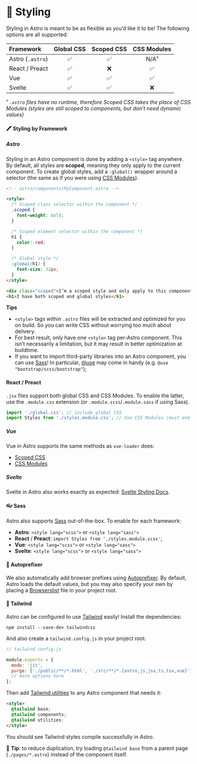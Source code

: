 # 💅 Styling

Styling in Astro is meant to be as flexible as you’d like it to be! The following options are all supported:

| Framework        | Global CSS | Scoped CSS | CSS Modules |
| :--------------- | :--------: | :--------: | :---------: |
| Astro (`.astro`) |     ✅     |     ✅     |    N/A¹     |
| React / Preact   |     ✅     |     ❌     |     ✅      |
| Vue              |     ✅     |     ✅     |     ✅      |
| Svelte           |     ✅     |     ✅     |     ❌      |

¹ _`.astro` files have no runtime, therefore Scoped CSS takes the place of CSS Modules (styles are still scoped to components, but don’t need dynamic values)_

#### 🖍 Styling by Framework

##### Astro

Styling in an Astro component is done by adding a `<style>` tag anywhere. By default, all styles are **scoped**, meaning they only apply to the current component. To create global styles, add a `:global()` wrapper around a selector (the same as if you were using [CSS Modules][css-modules]).

```html
<!-- astro/components/MyComponent.astro -->

<style>
  /* Scoped class selector within the component */
  .scoped {
    font-weight: bold;
  }

  /* Scoped element selector within the component */
  h1 {
    color: red;
  }

  /* Global style */
  :global(h1) {
    font-size: 32px;
  }
</style>

<div class="scoped">I’m a scoped style and only apply to this component</div>
<h1>I have both scoped and global styles</h1>
```

**Tips**

- `<style>` tags within `.astro` files will be extracted and optimized for you on build. So you can write CSS without worrying too much about delivery.
- For best result, only have one `<style>` tag per-Astro component. This isn’t necessarily a limitation, but it may result in better optimization at buildtime.
- If you want to import third-party libraries into an Astro component, you can use [Sass][sass]! In particular, [@use][sass-use] may come in handy (e.g. `@use "bootstrap/scss/bootstrap"`);

#### React / Preact

`.jsx` files support both global CSS and CSS Modules. To enable the latter, use the `.module.css` extension (or `.module.scss`/`.module.sass` if using Sass).

```js
import './global.css'; // include global CSS
import Styles from './styles.module.css'; // Use CSS Modules (must end in `.module.css`, `.module.scss`, or `.module.sass`!)
```

##### Vue

Vue in Astro supports the same methods as `vue-loader` does:

- [Scoped CSS][vue-scoped]
- [CSS Modules][vue-css-modules]

##### Svelte

Svelte in Astro also works exactly as expected: [Svelte Styling Docs][svelte-style].

#### 👓 Sass

Astro also supports [Sass][sass] out-of-the-box. To enable for each framework:

- **Astro**: `<style lang="scss">` or `<style lang="sass">`
- **React** / **Preact**: `import Styles from './styles.module.scss'`;
- **Vue**: `<style lang="scss">` or `<style lang="sass">`
- **Svelte**: `<style lang="scss">` or `<style lang="sass">`

#### 🦊 Autoprefixer

We also automatically add browser prefixes using [Autoprefixer][autoprefixer]. By default, Astro loads the default values, but you may also specify your own by placing a [Browserslist][browserslist] file in your project root.

#### 🍃 Tailwind

Astro can be configured to use [Tailwind][tailwind] easily! Install the dependencies:

```
npm install --save-dev tailwindcss
```

And also create a `tailwind.config.js` in your project root:

```js
// tailwind.config.js

module.exports = {
  mode: 'jit',
  purge: ['./public/**/*.html', './src/**/*.{astro,js,jsx,ts,tsx,vue}'],
  // more options here
};
```

Then add [Tailwind utilities][tailwind-utilities] to any Astro component that needs it:

```html
<style>
  @tailwind base;
  @tailwind components;
  @tailwind utilities;
</style>
```

You should see Tailwind styles compile successfully in Astro.

💁 **Tip**: to reduce duplication, try loading `@tailwind base` from a parent page (`./pages/*.astro`) instead of the component itself.

[autoprefixer]: https://github.com/postcss/autoprefixer
[browserslist]: https://github.com/browserslist/browserslist
[css-modules]: https://github.com/css-modules/css-modules
[vue-css-modules]: https://vue-loader.vuejs.org/guide/css-modules.html
[vue-scoped]: https://vue-loader.vuejs.org/guide/scoped-css.html
[sass]: https://sass-lang.com/
[sass-use]: https://sass-lang.com/documentation/at-rules/use
[svelte-style]: https://svelte.dev/docs#style
[tailwind]: https://tailwindcss.com
[tailwind-utilities]: https://tailwindcss.com/docs/adding-new-utilities#using-css
